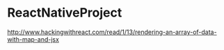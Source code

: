 # ReactNativeProject

http://www.hackingwithreact.com/read/1/13/rendering-an-array-of-data-with-map-and-jsx
